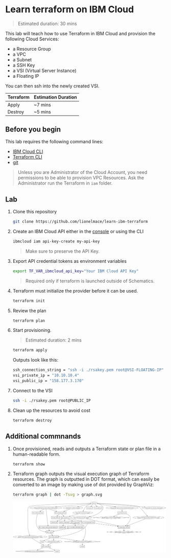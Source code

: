 # Learn terraform on IBM Cloud

> Estimated duration: 30 mins

This lab will teach how to use Terraform in IBM Cloud and provision the following Cloud Services:

* a Resource Group
* a VPC
* a Subnet
* a SSH Key
* a VSI (Virtual Server Instance)
* a Floating IP

You can then ssh into the newly created VSI.

| Terraform | Estimation Duration |
| --------- | --------- |
| Apply     | ~7 mins |
| Destroy   | ~5 mins |

## Before you begin

This lab requires the following command lines:

* [IBM Cloud CLI](https://github.com/IBM-Cloud/ibm-cloud-cli-release/releases)
* [Terraform CLI](https://developer.hashicorp.com/terraform/downloads)
* [git](https://git-scm.com/book/en/v2/Getting-Started-Installing-Git)

> Unless you are Administrator of the Cloud Account, you need permissions to be able to provision VPC Resources. Ask the Administrator run the Terraform in `iam` folder.

## Lab

1. Clone this repository

    ```sh
    git clone https://github.com/lionelmace/learn-ibm-terraform
    ```

1. Create an IBM Cloud API either in the [console](https://cloud.ibm.com/iam/apikeys) or using the CLI

    ```sh
    ibmcloud iam api-key-create my-api-key
    ```

    > Make sure to preserve the API Key.

1. Export API credential tokens as environment variables

    ```sh
    export TF_VAR_ibmcloud_api_key="Your IBM Cloud API Key"
    ```

    > Required only if terraform is launched outside of Schematics.

1. Terraform must initialize the provider before it can be used.

    ```sh
    terraform init
    ```

1. Review the plan

    ```sh
    terraform plan
    ```

1. Start provisioning.

   > Estimated duration: 2 mins

    ```sh
    terraform apply
    ```

    Outputs look like this:

    ```sh
    ssh_connection_string = "ssh -i ./rsakey.pem root@VSI-FLOATING-IP"
    vsi_private_ip = "10.10.10.4"
    vsi_public_ip = "158.177.3.170"
    ```

2. Connect to the VSI

    ```sh
    ssh -i ./rsakey.pem root@PUBLIC_IP
    ```

3. Clean up the resources to avoid cost

    ```sh
    terraform destroy
    ```

## Additional commnands

1. Once provisioned, reads and outputs a Terraform state or plan file in a human-readable form.

    ```sh
    terraform show
    ```

2. Terraform graph outputs the visual execution graph of Terraform resources. The graph is outputted in DOT format, which can easily be converted to an image by making use of dot provided by GraphViz:

    ```sh
    terraform graph | dot -Tsvg > graph.svg
    ```

    ![](./images/graph.svg)

